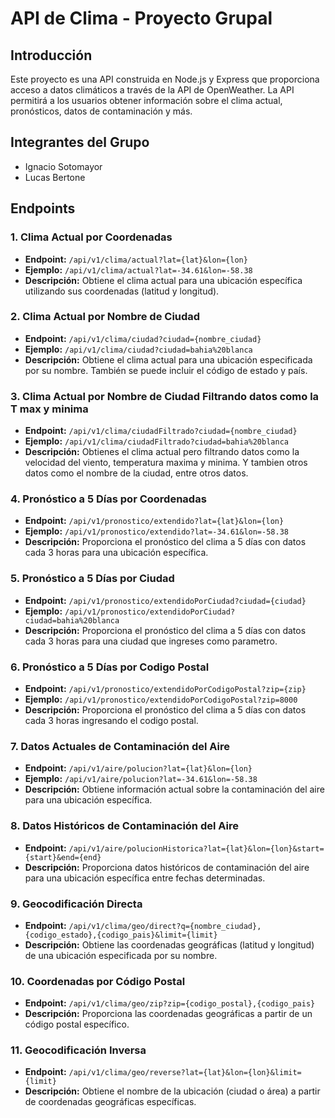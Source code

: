 # API de Clima - Proyecto Grupal

## Introducción

Este proyecto es una API construida en Node.js y Express que proporciona acceso a datos climáticos a través de la API de OpenWeather. La API permitirá a los usuarios obtener información sobre el clima actual, pronósticos, datos de contaminación y más.

## Integrantes del Grupo

- Ignacio Sotomayor
- Lucas Bertone

## Endpoints

### 1. Clima Actual por Coordenadas
- **Endpoint:** `/api/v1/clima/actual?lat={lat}&lon={lon}`
- **Ejemplo:** `/api/v1/clima/actual?lat=-34.61&lon=-58.38`
- **Descripción:** Obtiene el clima actual para una ubicación específica utilizando sus coordenadas (latitud y longitud).

### 2. Clima Actual por Nombre de Ciudad
- **Endpoint:** `/api/v1/clima/ciudad?ciudad={nombre_ciudad}`
- **Ejemplo:** `/api/v1/clima/ciudad?ciudad=bahia%20blanca`
- **Descripción:** Obtiene el clima actual para una ubicación especificada por su nombre. También se puede incluir el código de estado y país.

### 3. Clima Actual por Nombre de Ciudad Filtrando datos como la T max y minima
- **Endpoint:** `/api/v1/clima/ciudadFiltrado?ciudad={nombre_ciudad}`
- **Ejemplo:** `/api/v1/clima/ciudadFiltrado?ciudad=bahia%20blanca`
- **Descripción:** Obtienes el clima actual pero filtrando datos como la velocidad del viento, temperatura maxima y minima. Y tambien otros datos como el nombre de la ciudad, entre otros datos.

### 4. Pronóstico a 5 Días por Coordenadas
- **Endpoint:** `/api/v1/pronostico/extendido?lat={lat}&lon={lon}`
- **Ejemplo:** `/api/v1/pronostico/extendido?lat=-34.61&lon=-58.38`
- **Descripción:** Proporciona el pronóstico del clima a 5 días con datos cada 3 horas para una ubicación específica.


### 5. Pronóstico a 5 Días por Ciudad
- **Endpoint:** `/api/v1/pronostico/extendidoPorCiudad?ciudad={ciudad}`
- **Ejemplo:** `/api/v1/pronostico/extendidoPorCiudad?ciudad=bahia%20blanca`
- **Descripción:** Proporciona el pronóstico del clima a 5 días con datos cada 3 horas para una ciudad que ingreses como parametro.

### 6. Pronóstico a 5 Días por Codigo Postal
- **Endpoint:** `/api/v1/pronostico/extendidoPorCodigoPostal?zip={zip}`
- **Ejemplo:** `/api/v1/pronostico/extendidoPorCodigoPostal?zip=8000`
- **Descripción:** Proporciona el pronóstico del clima a 5 días con datos cada 3 horas ingresando el codigo postal.

### 7. Datos Actuales de Contaminación del Aire
- **Endpoint:** `/api/v1/aire/polucion?lat={lat}&lon={lon}`
- **Ejemplo:** `/api/v1/aire/polucion?lat=-34.61&lon=-58.38`
- **Descripción:** Obtiene información actual sobre la contaminación del aire para una ubicación específica.

### 8. Datos Históricos de Contaminación del Aire
- **Endpoint:** `/api/v1/aire/polucionHistorica?lat={lat}&lon={lon}&start={start}&end={end}`
- **Descripción:** Proporciona datos históricos de contaminación del aire para una ubicación específica entre fechas determinadas.

### 9. Geocodificación Directa
- **Endpoint:** `/api/v1/clima/geo/direct?q={nombre_ciudad},{codigo_estado},{codigo_pais}&limit={limit}`
- **Descripción:** Obtiene las coordenadas geográficas (latitud y longitud) de una ubicación especificada por su nombre.

### 10. Coordenadas por Código Postal
- **Endpoint:** `/api/v1/clima/geo/zip?zip={codigo_postal},{codigo_pais}`
- **Descripción:** Proporciona las coordenadas geográficas a partir de un código postal específico.

### 11. Geocodificación Inversa
- **Endpoint:** `/api/v1/clima/geo/reverse?lat={lat}&lon={lon}&limit={limit}`
- **Descripción:** Obtiene el nombre de la ubicación (ciudad o área) a partir de coordenadas geográficas específicas.



